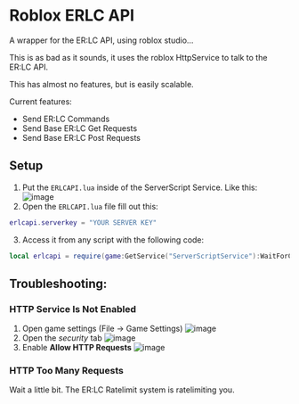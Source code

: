 # Roblox ERLC API
A wrapper for the ER:LC API, using roblox studio...

This is as bad as it sounds, it uses the roblox HttpService to talk to the ER:LC API.

This has almost no features, but is easily scalable.

Current features:
- Send ER:LC Commands
- Send Base ER:LC Get Requests
- Send Base ER:LC Post Requests

## Setup
1. Put the `ERLCAPI.lua` inside of the ServerScript Service. Like this:
![image](https://github.com/fin-github/RobloxERLCapi/assets/70870542/8fe40c80-dce0-4771-9ee0-f819f0166009)
2. Open the `ERLCAPI.lua` file fill out this:
```lua
erlcapi.serverkey = "YOUR SERVER KEY"
```
3. Access it from any script with the following code:
```lua
local erlcapi = require(game:GetService("ServerScriptService"):WaitForChild("ERLCAPI"))
```

## Troubleshooting:
### HTTP Service Is Not Enabled
1. Open game settings (File -> Game Settings)
![image](https://github.com/fin-github/RobloxERLCapi/assets/70870542/0d28d679-053c-427f-a9b5-0746c546af25)
2. Open the *security* tab
![image](https://github.com/fin-github/RobloxERLCapi/assets/70870542/dd7df312-c57e-4902-8f49-e248296ce418)
3. Enable **Allow HTTP Requests**
![image](https://github.com/fin-github/RobloxERLCapi/assets/70870542/02978b5c-d384-4c1a-a42e-be1686e684fc)
### HTTP Too Many Requests
Wait a little bit. The ER:LC Ratelimit system is ratelimiting you.

